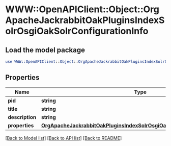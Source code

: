 # WWW::OpenAPIClient::Object::OrgApacheJackrabbitOakPluginsIndexSolrOsgiOakSolrConfigurationInfo

## Load the model package
```perl
use WWW::OpenAPIClient::Object::OrgApacheJackrabbitOakPluginsIndexSolrOsgiOakSolrConfigurationInfo;
```

## Properties
Name | Type | Description | Notes
------------ | ------------- | ------------- | -------------
**pid** | **string** |  | [optional] 
**title** | **string** |  | [optional] 
**description** | **string** |  | [optional] 
**properties** | [**OrgApacheJackrabbitOakPluginsIndexSolrOsgiOakSolrConfigurationProperties**](OrgApacheJackrabbitOakPluginsIndexSolrOsgiOakSolrConfigurationProperties.md) |  | [optional] 

[[Back to Model list]](../README.md#documentation-for-models) [[Back to API list]](../README.md#documentation-for-api-endpoints) [[Back to README]](../README.md)


